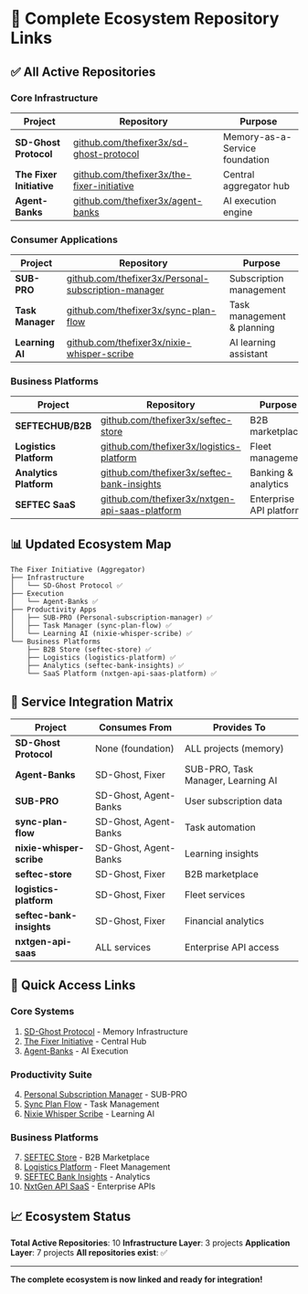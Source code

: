 # 🔗 Complete Ecosystem Repository Links

## ✅ All Active Repositories

### Core Infrastructure
| Project | Repository | Purpose |
|---------|------------|---------|
| **SD-Ghost Protocol** | [github.com/thefixer3x/sd-ghost-protocol](https://github.com/thefixer3x/sd-ghost-protocol) | Memory-as-a-Service foundation |
| **The Fixer Initiative** | [github.com/thefixer3x/the-fixer-initiative](https://github.com/thefixer3x/the-fixer-initiative) | Central aggregator hub |
| **Agent-Banks** | [github.com/thefixer3x/agent-banks](https://github.com/thefixer3x/agent-banks) | AI execution engine |

### Consumer Applications
| Project | Repository | Purpose |
|---------|------------|---------|
| **SUB-PRO** | [github.com/thefixer3x/Personal-subscription-manager](https://github.com/thefixer3x/Personal-subscription-manager) | Subscription management |
| **Task Manager** | [github.com/thefixer3x/sync-plan-flow](https://github.com/thefixer3x/sync-plan-flow) | Task management & planning |
| **Learning AI** | [github.com/thefixer3x/nixie-whisper-scribe](https://github.com/thefixer3x/nixie-whisper-scribe) | AI learning assistant |

### Business Platforms
| Project | Repository | Purpose |
|---------|------------|---------|
| **SEFTECHUB/B2B** | [github.com/thefixer3x/seftec-store](https://github.com/thefixer3x/seftec-store) | B2B marketplace |
| **Logistics Platform** | [github.com/thefixer3x/logistics-platform](https://github.com/thefixer3x/logistics-platform) | Fleet management |
| **Analytics Platform** | [github.com/thefixer3x/seftec-bank-insights](https://github.com/thefixer3x/seftec-bank-insights) | Banking & analytics |
| **SEFTEC SaaS** | [github.com/thefixer3x/nxtgen-api-saas-platform](https://github.com/thefixer3x/nxtgen-api-saas-platform) | Enterprise API platform |

## 📊 Updated Ecosystem Map

```
The Fixer Initiative (Aggregator)
├── Infrastructure
│   └── SD-Ghost Protocol ✅
├── Execution
│   └── Agent-Banks ✅
├── Productivity Apps
│   ├── SUB-PRO (Personal-subscription-manager) ✅
│   ├── Task Manager (sync-plan-flow) ✅
│   └── Learning AI (nixie-whisper-scribe) ✅
└── Business Platforms
    ├── B2B Store (seftec-store) ✅
    ├── Logistics (logistics-platform) ✅
    ├── Analytics (seftec-bank-insights) ✅
    └── SaaS Platform (nxtgen-api-saas-platform) ✅
```

## 🔄 Service Integration Matrix

| Project | Consumes From | Provides To |
|---------|--------------|-------------|
| **SD-Ghost Protocol** | None (foundation) | ALL projects (memory) |
| **Agent-Banks** | SD-Ghost, Fixer | SUB-PRO, Task Manager, Learning AI |
| **SUB-PRO** | SD-Ghost, Agent-Banks | User subscription data |
| **sync-plan-flow** | SD-Ghost, Agent-Banks | Task automation |
| **nixie-whisper-scribe** | SD-Ghost, Agent-Banks | Learning insights |
| **seftec-store** | SD-Ghost, Fixer | B2B marketplace |
| **logistics-platform** | SD-Ghost, Fixer | Fleet services |
| **seftec-bank-insights** | SD-Ghost, Fixer | Financial analytics |
| **nxtgen-api-saas** | ALL services | Enterprise API access |

## 🎯 Quick Access Links

### Core Systems
1. [SD-Ghost Protocol](https://github.com/thefixer3x/sd-ghost-protocol) - Memory Infrastructure
2. [The Fixer Initiative](https://github.com/thefixer3x/the-fixer-initiative) - Central Hub
3. [Agent-Banks](https://github.com/thefixer3x/agent-banks) - AI Execution

### Productivity Suite
4. [Personal Subscription Manager](https://github.com/thefixer3x/Personal-subscription-manager) - SUB-PRO
5. [Sync Plan Flow](https://github.com/thefixer3x/sync-plan-flow) - Task Management
6. [Nixie Whisper Scribe](https://github.com/thefixer3x/nixie-whisper-scribe) - Learning AI

### Business Platforms
7. [SEFTEC Store](https://github.com/thefixer3x/seftec-store) - B2B Marketplace
8. [Logistics Platform](https://github.com/thefixer3x/logistics-platform) - Fleet Management
9. [SEFTEC Bank Insights](https://github.com/thefixer3x/seftec-bank-insights) - Analytics
10. [NxtGen API SaaS](https://github.com/thefixer3x/nxtgen-api-saas-platform) - Enterprise APIs

## 📈 Ecosystem Status

**Total Active Repositories**: 10
**Infrastructure Layer**: 3 projects
**Application Layer**: 7 projects
**All repositories exist**: ✅

---

**The complete ecosystem is now linked and ready for integration!**
